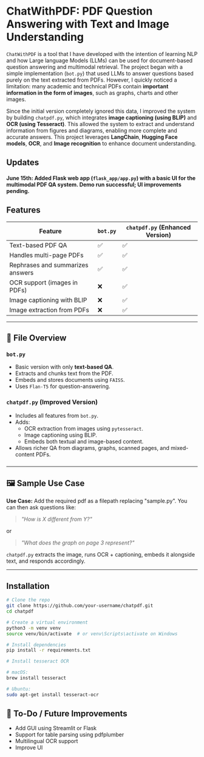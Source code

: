 # ChatWithPDF: PDF Question Answering with Text and Image Understanding

`ChatWithPDF` is a tool that I have developed with the intention of learning NLP and how Large language Models (LLMs) can be used for document-based question answering and multimodal retrieval. The project began with a simple implementation (`bot.py`) that used LLMs to answer questions based purely on the text extracted from PDFs. However, I quickly noticed a limitation: many academic and technical PDFs contain **important information in the form of images**, such as graphs, charts and other images.

Since the initial version completely ignored this data, I improved the system by building `chatpdf.py`, which integrates **image captioning (using BLIP)** and **OCR (using Tesseract)**. This allowed the system to extract and understand information from figures and diagrams, enabling more complete and accurate answers. This project leverages **LangChain**, **Hugging Face models**, **OCR**, and **Image recognition** to enhance document understanding.

## Updates

#### June 15th: Added Flask web app (`flask_app/app.py`) with a basic UI for the multimodal PDF QA system. Demo run successful; UI improvements pending.


## Features

| Feature                          | `bot.py`             | `chatpdf.py` (Enhanced Version)  |
|----------------------------------|----------------------|----------------------------------|
| Text-based PDF QA                | ✅                   | ✅                               |
| Handles multi-page PDFs          | ✅                   | ✅                               |
| Rephrases and summarizes answers | ✅                   | ✅                               |
| OCR support (images in PDFs)     | ❌                   | ✅                               |
| Image captioning with BLIP       | ❌                   | ✅                               |
| Image extraction from PDFs       | ❌                   | ✅                               |

---

## 📁 File Overview

### `bot.py`

- Basic version with only **text-based QA**.
- Extracts and chunks text from the PDF.
- Embeds and stores documents using `FAISS`.
- Uses `Flan-T5` for question-answering.

### `chatpdf.py` (Improved Version)

- Includes all features from `bot.py`.
- Adds:
  - OCR extraction from images using `pytesseract`.
  - Image captioning using BLIP.
  - Embeds both textual and image-based content.
- Allows richer QA from diagrams, graphs, scanned pages, and mixed-content PDFs.

###
---

## 🖼️ Sample Use Case

**Use Case:** Add the required pdf as a filepath replacing "sample.py". You can then ask questions like:

> *"How is X different from Y?"*

or 

> *"What does the graph on page 3 represent?"*


`chatpdf.py` extracts the image, runs OCR + captioning, embeds it alongside text, and responds accordingly.

---

## Installation

```bash
# Clone the repo
git clone https://github.com/your-username/chatpdf.git
cd chatpdf

# Create a virtual environment
python3 -m venv venv
source venv/bin/activate  # or venv\Scripts\activate on Windows

# Install dependencies
pip install -r requirements.txt

# Install tesseract OCR

# macOS:
brew install tesseract

# Ubuntu:
sudo apt-get install tesseract-ocr
```

## 📌 To-Do / Future Improvements
- Add GUI using Streamlit or Flask
- Support for table parsing using pdfplumber
- Multilingual OCR support
- Improve UI
